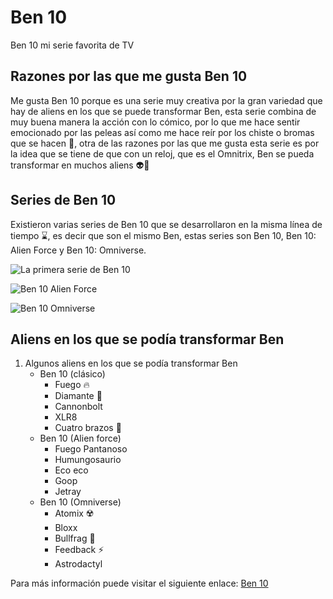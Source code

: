 # Ben 10
 Ben 10 mi serie favorita de TV
## Razones por las que me gusta Ben 10 
 Me gusta Ben 10 porque es una serie muy creativa por la gran variedad que hay de aliens en los que se puede transformar Ben, esta serie combina de muy buena manera la acción con lo cómico, por lo que me hace sentir emocionado por las peleas así como me hace reír por los chiste o bromas que se hacen 🤣, otra de las razones por las que me gusta esta serie es por la idea que se tiene de que con un reloj, que es el Omnitrix, Ben se pueda transformar en muchos aliens 👽👹

 ## Series de Ben 10
 Existieron varias series de Ben 10 que se desarrollaron en la misma línea de tiempo ⌛, es decir que son el mismo Ben, estas series son Ben 10, Ben 10: Alien Force y Ben 10: Omniverse.


![La primera serie de Ben 10](https://i.pinimg.com/originals/78/69/12/78691203b08b1e178278ac0c01dd3966.jpg)

![Ben 10 Alien Force](https://m.media-amazon.com/images/S/pv-target-images/e3a4184994bea8c0f84601ce2b4e7c1055f6e44c01704f8a213d227a990f6333.jpg)

![Ben 10 Omniverse](https://static.wikia.nocookie.net/doblaje/images/f/f2/Ben-10-omniverse.jpg/revision/latest?cb=20180902121412&path-prefix=es)

## Aliens en los que se podía transformar Ben
 1. Algunos aliens en los que se podía transformar Ben
    - Ben 10 (clásico)
      - Fuego 🔥
      - Diamante 💎
      - Cannonbolt
      - XLR8
      - Cuatro brazos 💪
    - Ben 10 (Alien force)
      - Fuego Pantanoso
      - Humungosaurio
      - Eco eco
      - Goop 
      - Jetray
    - Ben 10 (Omniverse)
      - Atomix ☢️
      - Bloxx
      - Bullfrag 🐸
      - Feedback ⚡
      - Astrodactyl



 Para más información puede visitar el siguiente enlace: [Ben 10](https://es.wikipedia.org/wiki/Ben_10) 


